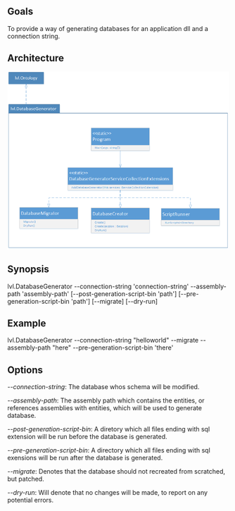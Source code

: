 ﻿## Goals
To provide a way of generating databases for an application dll and a connection string.

## Architecture
<img src="docs\database-generator-architecture.png" />

## Synopsis
lvl.DatabaseGenerator 
	--connection-string 'connection-string'
	--assembly-path 'assembly-path'
	[--post-generation-script-bin 'path']
	[--pre-generation-script-bin 'path']
	[--migrate] 
	[--dry-run]

## Example
lvl.DatabaseGenerator --connection-string "helloworld" --migrate --assembly-path "here" --pre-generation-script-bin 'there'


## Options
_--connection-string_: The database whos schema will be modified.


_--assembly-path_: The assembly path which contains the entities, or references assemblies with entities, which will be used to generate database.


_--post-generation-script-bin_: A diretory which all files ending with sql extension will be run before the database is generated.


_--pre-generation-script-bin_: A directory which all files ending with sql exensions will be run after the database is generated.


_--migrate_: Denotes that the database should not recreated from scratched, but patched.


_--dry-run_: Will denote that no changes will be made, to report on any potential errors.